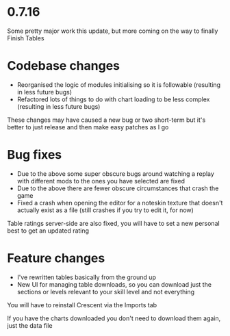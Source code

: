 0.7.16
====

Some pretty major work this update, but more coming on the way to finally Finish Tables

# Codebase changes
- Reorganised the logic of modules initialising so it is followable (resulting in less future bugs)
- Refactored lots of things to do with chart loading to be less complex (resulting in less future bugs)

These changes may have caused a new bug or two short-term but it's better to just release and then make easy patches as I go

# Bug fixes
- Due to the above some super obscure bugs around watching a replay with different mods to the ones you have selected are fixed
- Due to the above there are fewer obscure circumstances that crash the game
- Fixed a crash when opening the editor for a noteskin texture that doesn't actually exist as a file (still crashes if you try to edit it, for now)

Table ratings server-side are also fixed, you will have to set a new personal best to get an updated rating

# Feature changes
- I've rewritten tables basically from the ground up
- New UI for managing table downloads, so you can download just the sections or levels relevant to your skill level and not everything

You will have to reinstall Crescent via the Imports tab

If you have the charts downloaded you don't need to download them again, just the data file

